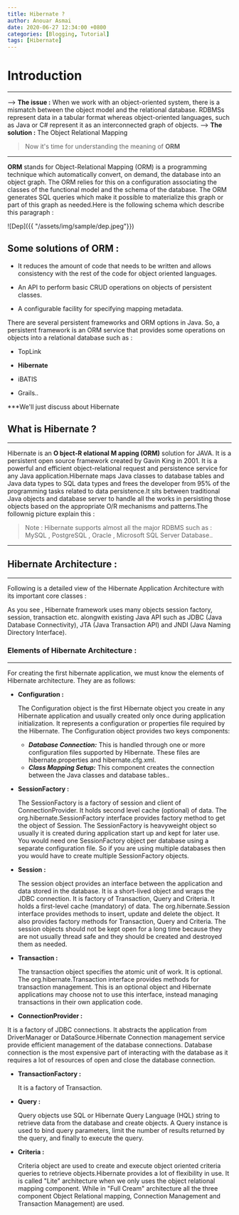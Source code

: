 ```yaml
---
title: Hibernate ?
author: Anouar Asmai
date: 2020-06-27 12:34:00 +0800
categories: [Blogging, Tutorial]
tags: [Hibernate]
---
```


# Introduction

---

--> **The issue :** When we work with an object-oriented system, there is a mismatch between the object model and the relational database. RDBMSs represent data in a tabular format whereas object-oriented languages, such as Java or C# represent it as an interconnected graph of objects.
--> **The solution :** The Object Relational Mapping 

> Now it's time for understanding the meaning of **ORM**

---


  **ORM** stands for Object-Relational Mapping (ORM) is a programming technique which automatically convert, on demand, the database into an object graph. The ORM relies for this on a configuration associating the classes of the functional model and the schema of the database. The ORM generates SQL queries which make it possible to materialize this graph or part of this graph as needed.Here is the following schema which describe this paragraph :
  
  ![Dep]({{ "/assets/img/sample/dep.jpeg"}})
  

## Some solutions of ORM :

 - It reduces the amount of code that needs to be written and allows consistency with the rest of the code for object oriented languages.

 - An API to perform basic CRUD operations on objects of persistent classes.
 
 - A configurable facility for specifying mapping metadata.

There are several persistent frameworks and ORM options in Java. So, a persistent framework is an ORM service that provides some operations on objects into a relational database such as :

 - TopLink
 
 - **Hibernate**
 
 - iBATIS
 
 - Grails..
 
 ***We'll just discuss about Hibernate 
 
 ## What is Hibernate ?
 
 ---

 Hibernate is an **O bject-R elational M apping (ORM)** solution for JAVA. It is a persistent open source framework created by Gavin King in 2001. It is a powerful and efficient object-relational request and persistence service for any Java application.Hibernate maps Java classes to database tables and Java data types to SQL data types and frees the developer from 95% of the programming tasks related to data persistence.It sits between traditional Java objects and database server to handle all the works in persisting those objects based on the appropriate O/R mechanisms and patterns.The follownig picture explain this :
 
 
> Note : Hibernate supports almost all the major RDBMS such as : MySQL , PostgreSQL , Oracle , Microsoft SQL Server Database..

---

## Hibernate Architecture :

---

Following is a detailed view of the Hibernate Application Architecture with its important core classes :



As you see , Hibernate framework uses many objects session factory, session, transaction etc. alongwith existing Java API such as JDBC (Java Database Connectivity), JTA (Java Transaction API) and JNDI (Java Naming Directory Interface).

### Elements of Hibernate Architecture :

---

For creating the first hibernate application, we must know the elements of Hibernate architecture. They are as follows:

 - **Configuration :**
 
     The Configuration object is the first Hibernate object you create in any Hibernate application and usually created only once during application initialization. It represents a configuration or properties file required by the Hibernate. The Configuration object provides two keys components:
     - ***Database Connection:*** This is handled through one or more configuration files supported by Hibernate. These files are hibernate.properties and hibernate.cfg.xml.
     - ***Class Mapping Setup:*** This component creates the connection between the Java classes and database tables..
     
  - **SessionFactory :**
  
      The SessionFactory is a factory of session and client of ConnectionProvider. It holds second level cache (optional) of data. The org.hibernate.SessionFactory interface provides factory method to get the object of Session.
      The SessionFactory is heavyweight object so usually it is created during application start up and kept for later use. You would need one SessionFactory object per database using a separate configuration file. So if you are using multiple databases then you would have to create multiple SessionFactory objects. 
      
   - **Session :**
   
      The session object provides an interface between the application and data stored in the database. It is a short-lived object and wraps the JDBC connection. It is factory of Transaction, Query and Criteria. It holds a first-level cache (mandatory) of data. The org.hibernate.Session interface provides methods to insert, update and delete the object. It also provides factory methods for Transaction, Query and Criteria.
      The session objects should not be kept open for a long time because they are not usually thread safe and they should be created and destroyed them as needed.
   - **Transaction :**
   
      The transaction object specifies the atomic unit of work. It is optional. The org.hibernate.Transaction interface provides methods for transaction management.
      This is an optional object and Hibernate applications may choose not to use this interface, instead managing transactions in their own application code.
        
   - **ConnectionProvider :**
   
  It is a factory of JDBC connections. It abstracts the application from DriverManager or DataSource.Hibernate Connection management service provide efficient management of the database connections. Database connection is the most expensive part of interacting with the database as it requires a lot of resources of open and close the database connection.
  
   - **TransactionFactory :**
   
      It is a factory of Transaction.
      
   - **Query :**
   
      Query objects use SQL or Hibernate Query Language (HQL) string to retrieve data from the database and create objects. A Query instance is used to bind query parameters, limit the number of results returned by the query, and finally to execute the query.
      
   - **Criteria :**
   
      Criteria object are used to create and execute object oriented criteria queries to retrieve objects.Hibernate provides a lot of flexibility in use. It is called "Lite" architecture when we only uses the object relational mapping component. While in "Full Cream" architecture all the three component Object Relational mapping, Connection Management and Transaction Management) are used.
